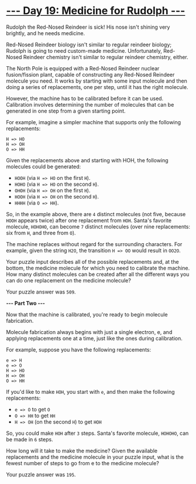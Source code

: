 # [--- Day 19: Medicine for Rudolph ---](http://adventofcode.com/2015/day/19)

Rudolph the Red-Nosed Reindeer is sick! His nose isn't shining very brightly, and he needs medicine.

Red-Nosed Reindeer biology isn't similar to regular reindeer biology; Rudolph is going to need custom-made medicine. Unfortunately, Red-Nosed Reindeer chemistry isn't similar to regular reindeer chemistry, either.

The North Pole is equipped with a Red-Nosed Reindeer nuclear fusion/fission plant, capable of constructing any Red-Nosed Reindeer molecule you need. It works by starting with some input molecule and then doing a series of replacements, one per step, until it has the right molecule.

However, the machine has to be calibrated before it can be used. Calibration involves determining the number of molecules that can be generated in one step from a given starting point.

For example, imagine a simpler machine that supports only the following replacements:
```
H => HO
H => OH
O => HH
```
Given the replacements above and starting with HOH, the following molecules could be generated:

- ``HOOH`` (via ``H => HO`` on the first ``H``).
- ``HOHO`` (via ``H => HO`` on the second ``H``).
- ``OHOH`` (via ``H => OH`` on the first ``H``).
- ``HOOH`` (via ``H => OH`` on the second ``H``).
- ``HHHH`` (via ``O => HH``).

So, in the example above, there are ``4`` distinct molecules (not five, because ``HOOH`` appears twice) after one replacement from ``HOH``. Santa's favorite molecule, ``HOHOHO``, can become ``7`` distinct molecules (over nine replacements: six from ``H``, and three from ``O``).

The machine replaces without regard for the surrounding characters. For example, given the string ``H2O``, the transition ``H => OO`` would result in ``OO2O``.

Your puzzle input describes all of the possible replacements and, at the bottom, the medicine molecule for which you need to calibrate the machine. How many distinct molecules can be created after all the different ways you can do one replacement on the medicine molecule?

Your puzzle answer was ``509``.

**--- Part Two ---**

Now that the machine is calibrated, you're ready to begin molecule fabrication.

Molecule fabrication always begins with just a single electron, e, and applying replacements one at a time, just like the ones during calibration.

For example, suppose you have the following replacements:
```
e => H
e => O
H => HO
H => OH
O => HH
```
If you'd like to make ``HOH``, you start with ``e``, and then make the following replacements:

- ``e => O`` to get ``O``
- ``O => HH`` to get ``HH``
- ``H => OH`` (on the second ``H``) to get ``HOH``

So, you could make ``HOH`` after ``3`` steps. Santa's favorite molecule, ``HOHOHO``, can be made in ``6`` steps.

How long will it take to make the medicine? Given the available replacements and the medicine molecule in your puzzle input, what is the fewest number of steps to go from e to the medicine molecule?

Your puzzle answer was ``195``.